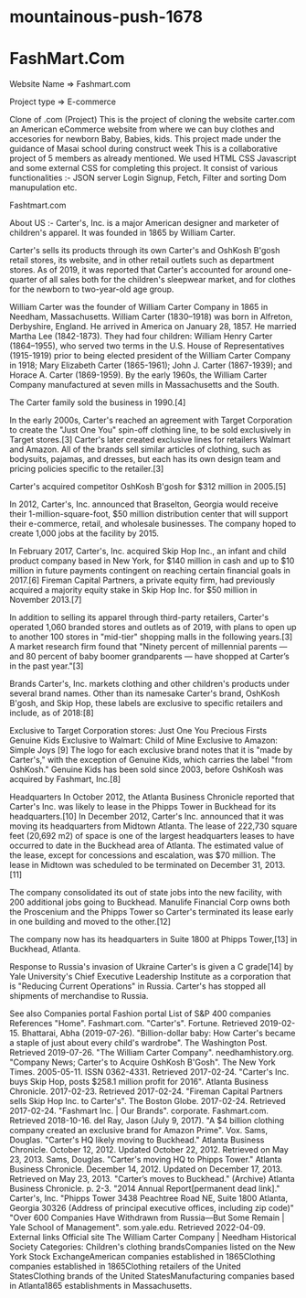 # mountainous-push-1678

<h1>FashMart.Com</h1>

Website Name => Fashmart.com

Project type => E-commerce




Clone of .com (Project)
This is the project of cloning the website carter.com an American eCommerce website from where we can buy clothes and accesories for newborn Baby, Babies, kids. This project made under the guidance of Masai school during construct week This is a collaborative project of 5 members as already mentioned. We used HTML CSS Javascript and some external CSS for completing this project. It consist of various functionalities :- JSON server Login Signup, Fetch, Filter and sorting Dom manupulation etc.

Fashtmart.com

About US :-
Carter's, Inc. is a major American designer and marketer of children's apparel. It was founded in 1865 by William Carter.

Carter's sells its products through its own Carter's and OshKosh B'gosh retail stores, its website, and in other retail outlets such as department stores. As of 2019, it was reported that Carter's accounted for around one-quarter of all sales both for the children's sleepwear market, and for clothes for the newborn to two-year-old age group.

William Carter was the founder of William Carter Company in 1865 in Needham, Massachusetts. William Carter (1830–1918) was born in Alfreton, Derbyshire, England. He arrived in America on January 28, 1857. He married Martha Lee (1842-1873). They had four children: William Henry Carter (1864–1955), who served two terms in the U.S. House of Representatives (1915-1919) prior to being elected president of the William Carter Company in 1918; Mary Elizabeth Carter (1865-1961); John J. Carter (1867-1939); and Horace A. Carter (1869-1959). By the early 1960s, the William Carter Company manufactured at seven mills in Massachusetts and the South.

The Carter family sold the business in 1990.[4]

In the early 2000s, Carter's reached an agreement with Target Corporation to create the "Just One You" spin-off clothing line, to be sold exclusively in Target stores.[3] Carter's later created exclusive lines for retailers Walmart and Amazon. All of the brands sell similar articles of clothing, such as bodysuits, pajamas, and dresses, but each has its own design team and pricing policies specific to the retailer.[3]

Carter's acquired competitor OshKosh B'gosh for $312 million in 2005.[5]

In 2012, Carter's, Inc. announced that Braselton, Georgia would receive their 1-million-square-foot, $50 million distribution center that will support their e-commerce, retail, and wholesale businesses. The company hoped to create 1,000 jobs at the facility by 2015.

In February 2017, Carter's, Inc. acquired Skip Hop Inc., an infant and child product company based in New York, for $140 million in cash and up to $10 million in future payments contingent on reaching certain financial goals in 2017.[6] Fireman Capital Partners, a private equity firm, had previously acquired a majority equity stake in Skip Hop Inc. for $50 million in November 2013.[7]

In addition to selling its apparel through third-party retailers, Carter's operated 1,060 branded stores and outlets as of 2019, with plans to open up to another 100 stores in "mid-tier" shopping malls in the following years.[3] A market research firm found that "Ninety percent of millennial parents — and 80 percent of baby boomer grandparents — have shopped at Carter’s in the past year."[3]

Brands Carter's, Inc. markets clothing and other children's products under several brand names. Other than its namesake Carter's brand, OshKosh B'gosh, and Skip Hop, these labels are exclusive to specific retailers and include, as of 2018:[8]

Exclusive to Target Corporation stores: Just One You Precious Firsts Genuine Kids Exclusive to Walmart: Child of Mine Exclusive to Amazon: Simple Joys [9] The logo for each exclusive brand notes that it is "made by Carter's," with the exception of Genuine Kids, which carries the label "from OshKosh." Genuine Kids has been sold since 2003, before OshKosh was acquired by Fashmart, Inc.[8]

Headquarters In October 2012, the Atlanta Business Chronicle reported that Carter's Inc. was likely to lease in the Phipps Tower in Buckhead for its headquarters.[10] In December 2012, Carter's Inc. announced that it was moving its headquarters from Midtown Atlanta. The lease of 222,730 square feet (20,692 m2) of space is one of the largest headquarters leases to have occurred to date in the Buckhead area of Atlanta. The estimated value of the lease, except for concessions and escalation, was $70 million. The lease in Midtown was scheduled to be terminated on December 31, 2013.[11]

The company consolidated its out of state jobs into the new facility, with 200 additional jobs going to Buckhead. Manulife Financial Corp owns both the Proscenium and the Phipps Tower so Carter's terminated its lease early in one building and moved to the other.[12]

The company now has its headquarters in Suite 1800 at Phipps Tower,[13] in Buckhead, Atlanta.

Response to Russia's invasion of Ukraine Carter's is given a C grade[14] by Yale University's Chief Executive Leadership Institute as a corporation that is "Reducing Current Operations" in Russia. Carter's has stopped all shipments of merchandise to Russia.

See also Companies portal Fashion portal List of S&P 400 companies References "Home". Fashmart.com. "Carter's". Fortune. Retrieved 2019-02-15. Bhattarai, Abha (2019-07-26). "Billion-dollar baby: How Carter's became a staple of just about every child's wardrobe". The Washington Post. Retrieved 2019-07-26. "The William Carter Company". needhamhistory.org. "Company News; Carter's to Acquire OshKosh B'Gosh". The New York Times. 2005-05-11. ISSN 0362-4331. Retrieved 2017-02-24. "Carter's Inc. buys Skip Hop, posts $258.1 million profit for 2016". Atlanta Business Chronicle. 2017-02-23. Retrieved 2017-02-24. "Fireman Capital Partners sells Skip Hop Inc. to Carter's". The Boston Globe. 2017-02-24. Retrieved 2017-02-24. "Fashmart Inc. | Our Brands". corporate. Fashmart.com. Retrieved 2018-10-16. del Ray, Jason (July 9, 2017). "A $4 billion clothing company created an exclusive brand for Amazon Prime". Vox. Sams, Douglas. "Carter's HQ likely moving to Buckhead." Atlanta Business Chronicle. October 12, 2012. Updated October 22, 2012. Retrieved on May 23, 2013. Sams, Douglas. "Carter's moving HQ to Phipps Tower." Atlanta Business Chronicle. December 14, 2012. Updated on December 17, 2013. Retrieved on May 23, 2013. "Carter’s moves to Buckhead." (Archive) Atlanta Business Chronicle. p. 2-3. "2014 Annual Report[permanent dead link]." Carter's, Inc. "Phipps Tower 3438 Peachtree Road NE, Suite 1800 Atlanta, Georgia 30326 (Address of principal executive offices, including zip code)" "Over 600 Companies Have Withdrawn from Russia—But Some Remain | Yale School of Management". som.yale.edu. Retrieved 2022-04-09. External links Official site The William Carter Company | Needham Historical Society Categories: Children's clothing brandsCompanies listed on the New York Stock ExchangeAmerican companies established in 1865Clothing companies established in 1865Clothing retailers of the United StatesClothing brands of the United StatesManufacturing companies based in Atlanta1865 establishments in Massachusetts.
